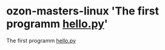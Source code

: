 # ozon-masters-linux 'The first programm [hello.py](hello.py)'
The first programm [hello.py](hello.py)
